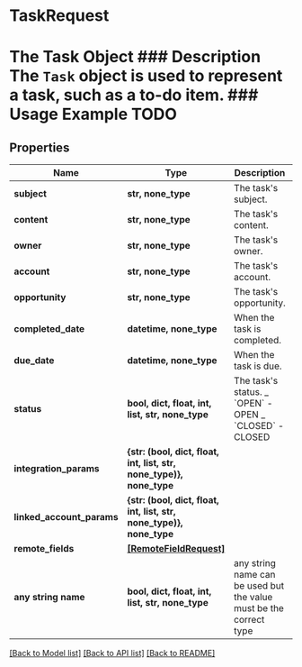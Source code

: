 # TaskRequest

# The Task Object ### Description The `Task` object is used to represent a task, such as a to-do item. ### Usage Example TODO

## Properties

| Name                      | Type                                                                 | Description                                                                    | Notes      |
| ------------------------- | -------------------------------------------------------------------- | ------------------------------------------------------------------------------ | ---------- |
| **subject**               | **str, none_type**                                                   | The task&#39;s subject.                                                        | [optional] |
| **content**               | **str, none_type**                                                   | The task&#39;s content.                                                        | [optional] |
| **owner**                 | **str, none_type**                                                   | The task&#39;s owner.                                                          | [optional] |
| **account**               | **str, none_type**                                                   | The task&#39;s account.                                                        | [optional] |
| **opportunity**           | **str, none_type**                                                   | The task&#39;s opportunity.                                                    | [optional] |
| **completed_date**        | **datetime, none_type**                                              | When the task is completed.                                                    | [optional] |
| **due_date**              | **datetime, none_type**                                              | When the task is due.                                                          | [optional] |
| **status**                | **bool, dict, float, int, list, str, none_type**                     | The task&#39;s status. _ &#x60;OPEN&#x60; - OPEN _ &#x60;CLOSED&#x60; - CLOSED | [optional] |
| **integration_params**    | **{str: (bool, dict, float, int, list, str, none_type)}, none_type** |                                                                                | [optional] |
| **linked_account_params** | **{str: (bool, dict, float, int, list, str, none_type)}, none_type** |                                                                                | [optional] |
| **remote_fields**         | [**[RemoteFieldRequest]**](RemoteFieldRequest.md)                    |                                                                                | [optional] |
| **any string name**       | **bool, dict, float, int, list, str, none_type**                     | any string name can be used but the value must be the correct type             | [optional] |

[[Back to Model list]](../README.md#documentation-for-models) [[Back to API list]](../README.md#documentation-for-api-endpoints) [[Back to README]](../README.md)
